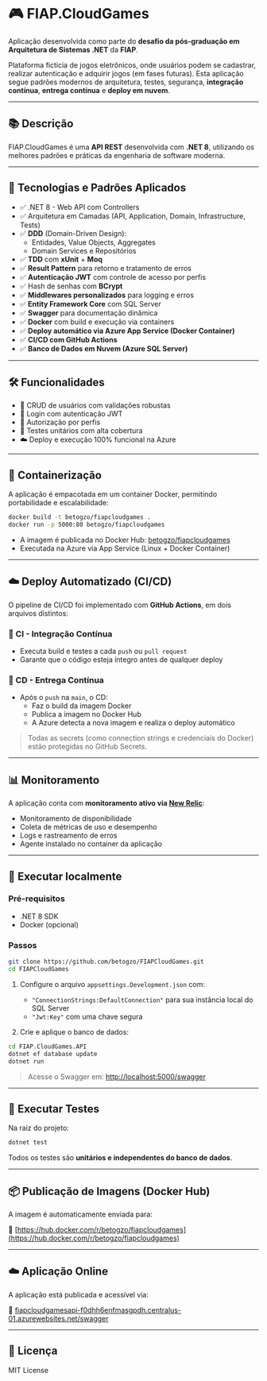 # 🎮 FIAP.CloudGames

Aplicação desenvolvida como parte do **desafio da pós-graduação em Arquitetura de Sistemas .NET** da **FIAP**.

Plataforma fictícia de jogos eletrônicos, onde usuários podem se cadastrar, realizar autenticação e adquirir jogos (em fases futuras). Esta aplicação segue padrões modernos de arquitetura, testes, segurança, **integração contínua**, **entrega contínua** e **deploy em nuvem**.

---

## 📚 Descrição

FIAP.CloudGames é uma **API REST** desenvolvida com **.NET 8**, utilizando os melhores padrões e práticas da engenharia de software moderna.

---

## 🧱 Tecnologias e Padrões Aplicados

- ✅ .NET 8 - Web API com Controllers
- ✅ Arquitetura em Camadas (API, Application, Domain, Infrastructure, Tests)
- ✅ **DDD** (Domain-Driven Design):
  - Entidades, Value Objects, Aggregates
  - Domain Services e Repositórios
- ✅ **TDD** com **xUnit** + **Moq**
- ✅ **Result Pattern<T>** para retorno e tratamento de erros
- ✅ **Autenticação JWT** com controle de acesso por perfis
- ✅ Hash de senhas com **BCrypt**
- ✅ **Middlewares personalizados** para logging e erros
- ✅ **Entity Framework Core** com SQL Server
- ✅ **Swagger** para documentação dinâmica
- ✅ **Docker** com build e execução via containers
- ✅ **Deploy automático via Azure App Service (Docker Container)**
- ✅ **CI/CD com GitHub Actions**
- ✅ **Banco de Dados em Nuvem (Azure SQL Server)**

---

## 🛠️ Funcionalidades

- 🔐 CRUD de usuários com validações robustas
- 🔐 Login com autenticação JWT
- 🔐 Autorização por perfis
- 🧪 Testes unitários com alta cobertura
- ☁️ Deploy e execução 100% funcional na Azure

---

## 🐳 Containerização

A aplicação é empacotada em um container Docker, permitindo portabilidade e escalabilidade:

```bash
docker build -t betogzo/fiapcloudgames .
docker run -p 5000:80 betogzo/fiapcloudgames
```

- A imagem é publicada no Docker Hub: [betogzo/fiapcloudgames](https://hub.docker.com/r/betogzo/fiapcloudgames)
- Executada na Azure via App Service (Linux + Docker Container)

---

## ☁️ Deploy Automatizado (CI/CD)

O pipeline de CI/CD foi implementado com **GitHub Actions**, em dois arquivos distintos:

### 🔹 CI - Integração Contínua
- Executa build e testes a cada `push` ou `pull request`
- Garante que o código esteja íntegro antes de qualquer deploy

### 🔸 CD - Entrega Contínua
- Após o `push` na `main`, o CD:
  - Faz o build da imagem Docker
  - Publica a imagem no Docker Hub
  - A Azure detecta a nova imagem e realiza o deploy automático

> Todas as secrets (como connection strings e credenciais do Docker) estão protegidas no GitHub Secrets.

---

## 📊 Monitoramento

A aplicação conta com **monitoramento ativo via [New Relic](https://newrelic.com/)**:

- Monitoramento de disponibilidade
- Coleta de métricas de uso e desempenho
- Logs e rastreamento de erros
- Agente instalado no container da aplicação

---

## 🚀 Executar localmente

### Pré-requisitos
- .NET 8 SDK
- Docker (opcional)

### Passos

```bash
git clone https://github.com/betogzo/FIAPCloudGames.git
cd FIAPCloudGames
```

1. Configure o arquivo `appsettings.Development.json` com:
   - `"ConnectionStrings:DefaultConnection"` para sua instância local do SQL Server
   - `"Jwt:Key"` com uma chave segura

2. Crie e aplique o banco de dados:
```bash
cd FIAP.CloudGames.API
dotnet ef database update
dotnet run
```

> Acesse o Swagger em: [http://localhost:5000/swagger](http://localhost:5000/swagger)

---

## 🧪 Executar Testes

Na raiz do projeto:

```bash
dotnet test
```

Todos os testes são **unitários e independentes do banco de dados**.

---

## 📦 Publicação de Imagens (Docker Hub)

A imagem é automaticamente enviada para:

🔗 [https://hub.docker.com/r/betogzo/fiapcloudgames](https://hub.docker.com/r/betogzo/fiapcloudgames)

---

## ☁️ Aplicação Online

A aplicação está publicada e acessível via:

🔗 [fiapcloudgamesapi-f0dhh6enfmasgpdh.centralus-01.azurewebsites.net/swagger](fiapcloudgamesapi-f0dhh6enfmasgpdh.centralus-01.azurewebsites.net/swagger)

---

## 📜 Licença

MIT License
